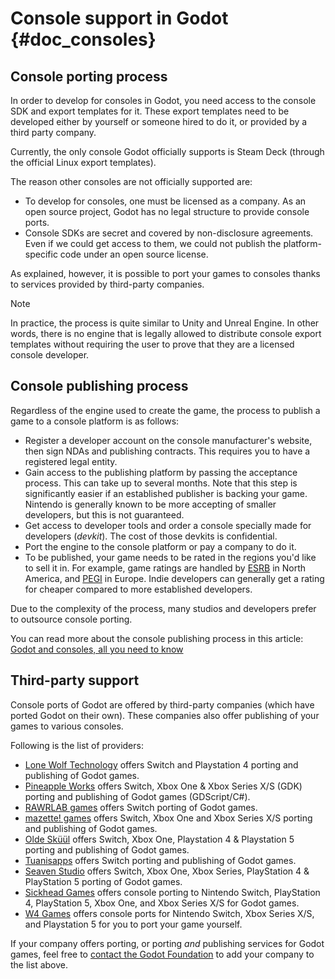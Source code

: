 # Console support in Godot {#doc_consoles}

## Console porting process

In order to develop for consoles in Godot, you need access to the
console SDK and export templates for it. These export templates need to
be developed either by yourself or someone hired to do it, or provided
by a third party company.

Currently, the only console Godot officially supports is Steam Deck
(through the official Linux export templates).

The reason other consoles are not officially supported are:

- To develop for consoles, one must be licensed as a company. As an open
  source project, Godot has no legal structure to provide console ports.
- Console SDKs are secret and covered by non-disclosure agreements. Even
  if we could get access to them, we could not publish the
  platform-specific code under an open source license.

As explained, however, it is possible to port your games to consoles
thanks to services provided by third-party companies.

> [!NOTE]
> In practice, the process is quite similar to Unity and Unreal Engine.
> In other words, there is no engine that is legally allowed to
> distribute console export templates without requiring the user to
> prove that they are a licensed console developer.

## Console publishing process

Regardless of the engine used to create the game, the process to publish
a game to a console platform is as follows:

- Register a developer account on the console manufacturer\'s website,
  then sign NDAs and publishing contracts. This requires you to have a
  registered legal entity.
- Gain access to the publishing platform by passing the acceptance
  process. This can take up to several months. Note that this step is
  significantly easier if an established publisher is backing your game.
  Nintendo is generally known to be more accepting of smaller
  developers, but this is not guaranteed.
- Get access to developer tools and order a console specially made for
  developers (*devkit*). The cost of those devkits is confidential.
- Port the engine to the console platform or pay a company to do it.
- To be published, your game needs to be rated in the regions you\'d
  like to sell it in. For example, game ratings are handled by
  [ESRB](https://www.esrb.org/) in North America, and
  [PEGI](https://pegi.info/) in Europe. Indie developers can generally
  get a rating for cheaper compared to more established developers.

Due to the complexity of the process, many studios and developers prefer
to outsource console porting.

You can read more about the console publishing process in this article:
[Godot and consoles, all you need to
know](https://godotengine.org/article/godot-consoles-all-you-need-know/)

## Third-party support

Console ports of Godot are offered by third-party companies (which have
ported Godot on their own). These companies also offer publishing of
your games to various consoles.

Following is the list of providers:

- [Lone Wolf Technology](https://www.lonewolftechnology.com/) offers
  Switch and Playstation 4 porting and publishing of Godot games.
- [Pineapple Works](https://pineapple.works/) offers Switch, Xbox One &
  Xbox Series X/S (GDK) porting and publishing of Godot games
  (GDScript/C#).
- [RAWRLAB games](https://www.rawrlab.com/) offers Switch porting of
  Godot games.
- [mazette! games](https://mazette.games/) offers Switch, Xbox One and
  Xbox Series X/S porting and publishing of Godot games.
- [Olde Sküül](https://oldeskuul.com/) offers Switch, Xbox One,
  Playstation 4 & Playstation 5 porting and publishing of Godot games.
- [Tuanisapps](https://www.tuanisapps.com/) offers Switch porting and
  publishing of Godot games.
- [Seaven Studio](https://www.seaven-studio.com/) offers Switch, Xbox
  One, Xbox Series, PlayStation 4 & PlayStation 5 porting of Godot
  games.
- [Sickhead Games](https://www.sickhead.com) offers console porting to
  Nintendo Switch, PlayStation 4, PlayStation 5, Xbox One, and Xbox
  Series X/S for Godot games.
- [W4 Games](https://www.w4games.com/) offers console ports for Nintendo
  Switch, Xbox Series X/S, and Playstation 5 for you to port your game
  yourself.

If your company offers porting, or porting *and* publishing services for
Godot games, feel free to [contact the Godot
Foundation](https://godot.foundation/#contact) to add your company to
the list above.
